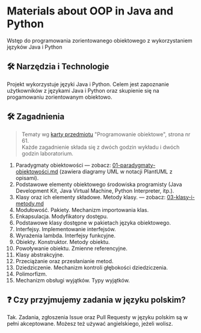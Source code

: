 # Materials about OOP in Java and Python
Wstęp do programowania zorientowanego obiektowego z wykorzystaniem języków Java i Python


## 🛠 Narzędzia i Technologie
Projekt wykorzystuje języki Java i Python. Celem jest zapoznanie użytkowników z językami Java i Python oraz skupienie się na progamowaniu zorientowanym obiektowo.  

## 🛠 Zagadnienia
> Tematy wg [karty przedmiotu](https://wi.umg.edu.pl/sites/default/files/zalaczniki/karty_przedmiotow_informatyka_wi_umg_i_stop_st_2025-26.pdf) "Programowanie obiektowe", strona nr 61.  
> Każde zagadnienie składa się z dwóch godzin wykładu i dwóch godzin laboratorium.  

1. Paradygmaty obiektowości — zobacz: [01-paradygmaty-obiektowości.md](./01-paradygmaty-obiektowości.md) (zawiera diagramy UML w notacji PlantUML z opisami).  
2. Podstawowe elementy obiektowego środowiska programisty (Java Development Kit, Java Virtual Machine, Python Interpreter, itp.).  
3. Klasy oraz ich elementy składowe. Metody klasy. — zobacz: [03-klasy-i-metody.md](./03-klasy-i-metody.md)  
4. Modułowość. Pakiety. Mechanizm importowania klas.  
5. Enkapsulacja. Modyfikatory dostępu.  
6. Podstawowe klasy dostępne w pakietach języka obiektowego.  
7. Interfejsy. Implementowanie interfejsów.  
8. Wyrażenia lambda. Interfejsy funkcyjne.  
9. Obiekty. Konstruktor. Metody obiektu.  
10. Powoływanie obiektu. Zmienne referencyjne.  
11. Klasy abstrakcyjne.  
12. Przeciążanie oraz przesłanianie metod.  
13. Dziedziczenie. Mechanizm kontroli głębokości dziedziczenia.  
14. Polimorfizm.  
15. Mechanizm obsługi wyjątków. Typy wyjątków.  

## ❓ Czy przyjmujemy zadania w języku polskim?
Tak. Zadania, zgłoszenia Issue oraz Pull Requesty w języku polskim są w pełni akceptowane. Możesz też używać angielskiego, jeżeli wolisz.

